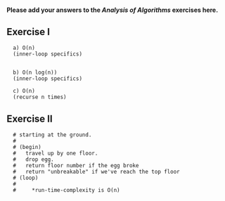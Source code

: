 #### Please add your answers to the **_Analysis of Algorithms_** exercises here.

## Exercise I

      a) O(n)
      (inner-loop specifics)


      b) O(n log(n))
      (inner-loop specifics)

      c) O(n)
      (recurse n times)

## Exercise II

      # starting at the ground.
      #
      # (begin)
      #   travel up by one floor.
      #   drop egg.
      #   return floor number if the egg broke
      #   return "unbreakable" if we've reach the top floor
      # (loop)
      #
      #     *run-time-complexity is O(n)
